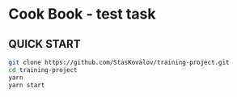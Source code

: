 # Cook Book - test task

## QUICK START

```bash
git clone https://github.com/StasKovalov/training-project.git
cd training-project
yarn
yarn start
```
